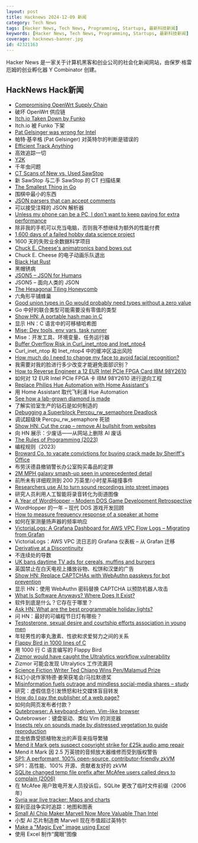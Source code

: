 ```yaml
---
layout: post
title: Hacknews 2024-12-09 新闻
category: Tech News
tags: [Hacker News, Tech News, Programming, Startups, 最新科技新闻]
keywords: [Hacker News, Tech News, Programming, Startups, 最新科技新闻]
coverage: hacknews-banner.jpg
id: 42321163
---
```


Hacker News 是一家关于计算机黑客和创业公司的社会化新闻网站，由保罗·格雷厄姆的创业孵化器 Y Combinator 创建。

## HackNews Hack新闻

- [Compromising OpenWrt Supply Chain](https://flatt.tech/research/posts/compromising-openwrt-supply-chain-sha256-collision/)
- 破坏 OpenWrt 供应链
- [Itch.io Taken Down by Funko](https://bsky.app/profile/itch.io/post/3lcu6h465bs2n)
- Itch.io 被 Funko 下架
- [Pat Gelsinger was wrong for Intel](https://bcantrill.dtrace.org/2024/12/08/why-gelsinger-was-wrong-for-intel/)
- 帕特·基辛格 (Pat Gelsinger) 对英特尔的判断是错误的
- [Efficient Track Anything](https://yformer.github.io/efficient-track-anything/)
- 高效追踪一切
- [Y2K](https://www.y2k.movie/)
- 千年虫问题
- [CT Scans of New vs. Used SawStop](https://www.lumafield.com/article/new-vs-used-sawstop)
- 新 SawStop 与二手 SawStop 的 CT 扫描结果
- [The Smallest Thing in Go](https://bitfieldconsulting.com/posts/iota)
- 围棋中最小的东西
- [JSON parsers that can accept comments](https://douglascrockfordisnotyourdad.technomancy.us/)
- 可以接受注释的 JSON 解析器
- [Unless my phone can be a PC, I don't want to keep paying for extra performance](https://www.androidauthority.com/phone-pc-performance-3504716/)
- 除非我的手机可以充当电脑，否则我不想继续为额外的性能付费
- [1,600 days of a failed hobby data science project](https://lellep.xyz/blog/failed-data-science-project.html)
- 1600 天的失败业余数据科学项目
- [Chuck E. Cheese's animatronics band bows out](https://spectrum.ieee.org/chuck-e-cheese-animatronics)
- Chuck E. Cheese 的电子动画乐队退出
- [Black Hat Rust](https://github.com/skerkour/black-hat-rust)
- 黑帽锈病
- [JSON5 – JSON for Humans](https://json5.org/)
- JSON5 – 面向人类的 JSON
- [The Hexagonal Tiling Honeycomb](https://arxiv.org/abs/2412.00048)
- 六角形平铺蜂巢
- [Good union types in Go would probably need types without a zero value](https://utcc.utoronto.ca/~cks/space/blog/programming/GoUnionTypesAndZeroValues)
- Go 中好的联合类型可能需要没有零值的类型
- [Show HN: A portable hash map in C](https://github.com/e-dant/salmagundi)
- 显示 HN：C 语言中的可移植哈希图
- [Mise: Dev tools, env vars, task runner](https://github.com/jdx/mise)
- Mise：开发工具、环境变量、任务运行器
- [Buffer Overflow Risk in Curl_inet_ntop and Inet_ntop4](https://hackerone.com/reports/2887487)
- Curl_inet_ntop 和 Inet_ntop4 中的缓冲区溢出风险
- [How much do I need to change my face to avoid facial recognition?](https://gizmodo.com/how-much-do-i-need-to-change-my-face-to-avoid-facial-recognition-2000533755)
- 我需要对我的脸进行多少改变才能避免面部识别？
- [How to Reverse Engineer a 12 EUR Intel PCIe FPGA Card IBM 98Y2610](https://www.circuitvalley.com/2024/12/how-to-reverse-engineering-12-eur-intel-fpga-board.html)
- 如何对 12 EUR Intel PCIe FPGA 卡 IBM 98Y2610 进行逆向工程
- [Replace Philips Hue Automation with Home Assistant's](https://blog.frankel.ch/home-assistant/3/)
- 用 Home Assistant 取代飞利浦 Hue Automation
- [See how a lab-grown diamond is made](https://www.washingtonpost.com/business/interactive/2024/how-lab-grown-diamonds-made-manufactured/)
- 了解实验室生产的钻石是如何制造的
- [Debugging a Superblock Percpu_rw_semaphore Deadlock](https://rustylife.github.io/2024/11/24/io_uring.html)
- 调试超级块 Percpu_rw_semaphore 死锁
- [Show HN: Cut the crap – remove AI bullshit from websites](https://cut-the-crab.streamlit.app/)
- 向 HN 展示：少废话——从网站上删除 AI 废话
- [The Rules of Programming (2023)](https://www.therulesofprogramming.com)
- 编程规则（2023）
- [Broward Co. to vacate convictions for buying crack made by Sheriff's Office](https://cbs12.com/news/local/broward-county-to-vacate-convictions-for-people-who-bought-crack-made-by-sheriffs-office-supreme-court-reverse-sting-1993-ruling-state-attorney)
- 布劳沃德县撤销警长办公室购买毒品的定罪
- [2M MPH galaxy smash-up seen in unprecedented detail](https://phys.org/news/2024-11-million-mph-galaxy-unprecedented.html)
- 前所未有详细观测到 200 万英里/小时星系碰撞事件
- [Researchers use AI to turn sound recordings into street images](https://news.utexas.edu/2024/11/27/researchers-use-ai-to-turn-sound-recordings-into-accurate-street-images/)
- 研究人员利用人工智能将录音转化为街道图像
- [A Year of WordHopper – Modern DOS Game Development Retrospective](https://kokoscript.com/2024/015.html)
- WordHopper 的一年 – 现代 DOS 游戏开发回顾
- [How to measure frequency response of a speaker at home](https://crabman.me/does-soundcore-motion-sound-different-via-aux-in-and-bluetooth-and-how-to-measure-frequency-response-at-home/)
- 如何在家测量扬声器的频率响应
- [VictoriaLogs: A Grafana Dashboard for AWS VPC Flow Logs – Migrating from Grafan](https://rtfm.co.ua/en/victorialogs-a-grafana-dashboard-for-aws-vpc-flow-logs-migrating-from-grafana-loki/)
- VictoriaLogs：AWS VPC 流日志的 Grafana 仪表板 – 从 Grafan 迁移
- [Derivative at a Discontinuity](https://alok.github.io/2024/09/28/discontinuous-derivative/)
- 不连续处的导数
- [UK bans daytime TV ads for cereals, muffins and burgers](https://www.france24.com/en/live-news/20241204-uk-bans-daytime-tv-ads-for-cereals-muffins-and-burgers)
- 英国禁止在白天电视上播放谷物、松饼和汉堡的广告
- [Show HN: Replace CAPTCHAs with WebAuthn passkeys for bot prevention](https://github.com/singlr-ai/nocaptcha)
- 显示 HN：使用 WebAuthn 密码替换 CAPTCHA 以预防机器人攻击
- [What Is Software Anyways? Where Does It Exist?](https://jimmyhmiller.github.io/advent-of-papers/2024/dec-2-abstract-artifact)
- 软件到底是什么？它存在于哪里？
- [Ask HN: What are the best programmable holiday lights?]()
- 问 HN：最好的可编程节日灯有哪些？
- [Testosterone, sexual desire and courtship efforts association in young men](https://royalsocietypublishing.org/doi/10.1098/rspb.2024.1508)
- 年轻男性的睾丸激素、性欲和求爱努力之间的关系
- [Flappy Bird in 1000 lines of C](https://github.com/alxyng/flappybird)
- 用 1000 行 C 语言编写的 Flappy Bird
- [Zizmor would have caught the Ultralytics workflow vulnerability](https://blog.yossarian.net/2024/12/06/zizmor-ultralytics-injection)
- Zizmor 可能会发现 Ultralytics 工作流漏洞
- [Science Fiction Writer Ted Chiang Wins Pen/Malamud Prize](https://www.npr.org/2024/12/07/nx-s1-5191694/science-fiction-writer-ted-chiang-wins-pen-malamud-prize)
- 科幻小说作家特德·姜荣获笔会/马拉默德奖
- [Misinformation fuels outrage and mindless social-media shares – study](https://insight.kellogg.northwestern.edu/article/feeling-outraged-think-twice-before-hitting-share)
- 研究：虚假信息引发愤怒和社交媒体盲目转发
- [How do I pay the publisher of a web page?](https://sethmlarson.dev/how-to-i-pay-for-a-web-page)
- 如何向网页发布者付款？
- [Qutebrowser: A keyboard-driven, Vim-like browser](https://github.com/qutebrowser/qutebrowser)
- Qutebrowser：键盘驱动、类似 Vim 的浏览器
- [Insects rely on sounds made by distressed vegetation to guide reproduction](https://www.nytimes.com/2024/12/06/science/moths-hearing-plant-sounds.html)
- 昆虫依靠受损植物发出的声音来指导繁殖
- [Mend it Mark gets suspect copyright strike for £25k audio amp repair](https://hackaday.com/2024/12/07/the-25000-tom-evans-pre-amp-repair-and-a-copyright-strike/)
- Mend it Mark 因 2.5 万英镑的音频放大器维修而受到版权警告
- [SP1: A performant, 100% open-source, contributor-friendly zkVM](https://blog.succinct.xyz/introducing-sp1/)
- SP1：高性能、100% 开源、贡献者友好的 zkVM
- [SQLite changed temp file prefix after McAfee users called devs to complain (2006)](https://github.com/sqlite/sqlite/blob/e8346d0a889c89ec8a78e65abc33257a6c6fb81a/src/os.h)
- 在 McAfee 用户致电开发人员投诉后，SQLite 更改了临时文件前缀（2006 年）
- [Syria war live tracker: Maps and charts](https://www.aljazeera.com/news/2024/12/3/syria-tracker-maps-and-charts)
- 叙利亚战争实时追踪：地图和图表
- [Small AI Chip Maker Marvell Now More Valuable Than Intel](https://www.wsj.com/tech/marvell-ai-chip-manufacturing-faa89cb6)
- 小型 AI 芯片制造商 Marvell 现在市值超过英特尔
- [Make a "Magic Eye" image using Excel](https://divisbyzero.com/2024/11/30/make-a-magic-eye-image-using-excel/)
- 使用 Excel 制作“魔眼”图像

